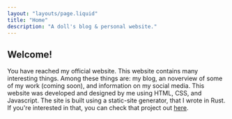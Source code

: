 ```yaml
---
layout: "layouts/page.liquid"
title: "Home"
description: "A doll's blog & personal website."
---
```


## Welcome!

You have reached my official website. This website contains many interesting things. Among these things are: my blog, an noverview of some of my work (coming soon), and information on my social media. This website was developed and designed by me using HTML, CSS, and Javascript. The site is built using a static-site generator, that I wrote in Rust. If you're interested in that, you can check that project out [here](https://github.com/angeldollface/mandy).